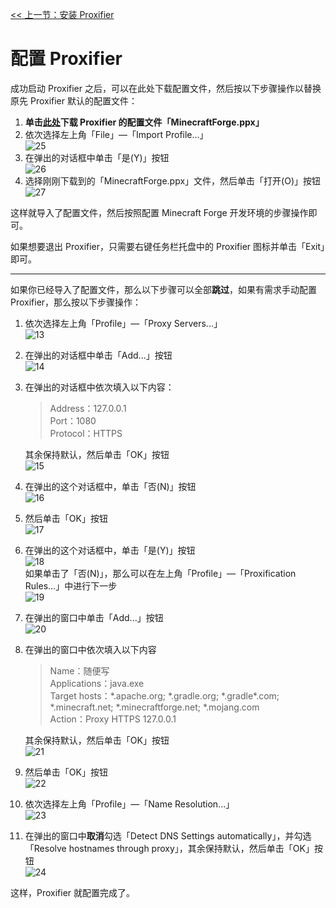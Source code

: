 [<< 上一节：安装 Proxifier](4.md)

# 配置 Proxifier

成功启动 Proxifier 之后，可以在此处下载配置文件，然后按以下步骤操作以替换原先 Proxifier 默认的配置文件：  
1. **单击[此处](https://gitee.com/zekerzhayard/minecraft-forge-proxy-tutorial/attach_files/1122220/download/MinecraftForge.ppx)下载 Proxifier 的配置文件「MinecraftForge.ppx」**
1. 依次选择左上角「File」—「Import Profile...」  
   ![25](assets/25.png)
1. 在弹出的对话框中单击「是(Y)」按钮  
   ![26](assets/26.png)
1. 选择刚刚下载到的「MinecraftForge.ppx」文件，然后单击「打开(O)」按钮
   ![27](assets/27.png)

这样就导入了配置文件，然后按照配置 Minecraft Forge 开发环境的步骤操作即可。

如果想要退出 Proxifier，只需要右键任务栏托盘中的 Proxifier 图标并单击「Exit」即可。

---
如果你已经导入了配置文件，那么以下步骤可以全部**跳过**，如果有需求手动配置 Proxifier，那么按以下步骤操作：
1. 依次选择左上角「Profile」—「Proxy Servers...」  
   ![13](assets/13.png)
1. 在弹出的对话框中单击「Add...」按钮  
   ![14](assets/14.png)
1. 在弹出的对话框中依次填入以下内容：  
   >Address：127.0.0.1  
   >Port：1080  
   >Protocol：HTTPS  

   其余保持默认，然后单击「OK」按钮  
   ![15](assets/15.png)
1. 在弹出的这个对话框中，单击「否(N)」按钮  
   ![16](assets/16.png)
1. 然后单击「OK」按钮  
   ![17](assets/17.png)
1. 在弹出的这个对话框中，单击「是(Y)」按钮  
   ![18](assets/18.png)  
   如果单击了「否(N)」，那么可以在左上角「Profile」—「Proxification Rules...」中进行下一步  
   ![19](assets/19.png)
1. 在弹出的窗口中单击「Add...」按钮  
   ![20](assets/20.png)
1. 在弹出的窗口中依次填入以下内容  
   >Name：随便写  
   >Applications：java.exe  
   >Target hosts：\*.apache.org; \*.gradle.org; \*.gradle\*.com; \*.minecraft.net; \*.minecraftforge.net; \*.mojang.com  
   >Action：Proxy HTTPS 127.0.0.1
   
   其余保持默认，然后单击「OK」按钮  
   ![21](assets/21.png)
1. 然后单击「OK」按钮  
   ![22](assets/22.png)
1. 依次选择左上角「Profile」—「Name Resolution...」  
   ![23](assets/23.png)
1. 在弹出的窗口中**取消**勾选「Detect DNS Settings automatically」，并勾选「Resolve hostnames through proxy」，其余保持默认，然后单击「OK」按钮  
   ![24](assets/24.png)

这样，Proxifier 就配置完成了。
